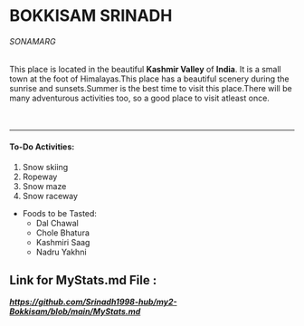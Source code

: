 

# BOKKISAM SRINADH
###### SONAMARG
This place is located in the beautiful __Kashmir Valley__ of **India**.
It is a small town at the foot of Himalayas.This place has a beautiful scenery during the sunrise and sunsets.Summer is the best time to visit this place.There will be many adventurous activities too, so a good place to visit atleast once.<br><br><br>

*******

#### To-Do Activities:
1. Snow skiing
2. Ropeway 
3. Snow maze
4. Snow raceway
* Foods to be Tasted:
     * Dal Chawal
     - Chole Bhatura
     * Kashmiri Saag
     - Nadru Yakhni<br>
## Link for MyStats.md File : 
***https://github.com/Srinadh1998-hub/my2-Bokkisam/blob/main/MyStats.md***
